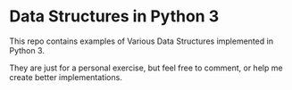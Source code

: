 # Data Structures in Python 3

This repo contains examples of Various Data Structures implemented in Python 3.

They are just for a personal exercise, but feel free to comment, or help me
create better implementations.
